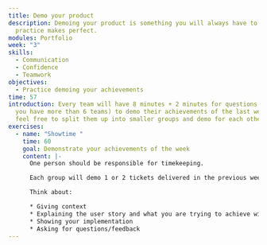 ```yaml
---
title: Demo your product
description: Demoing your product is something you will always have to do - and
  practice makes perfect.
modules: Portfolio
week: "3"
skills:
  - Communication
  - Confidence
  - Teamwork
objectives:
  - Practice demoing your achievements
time: 57
introduction: Every team will have 8 minutes + 2 minutes for questions (less if
  you have more than 6 teams) to demo their achievements of the last week. Or
  feel free to split them up into smaller groups and demo for each other.
exercises:
  - name: "Showtime "
    time: 60
    goal: Demonstrate your achievements of the week
    content: |-
      One person should be responsible for timekeeping.

      Each group will demo 1 or 2 tickets delivered in the previous week.

      Think about:

      * Giving context
      * Explaining the user story and what you are trying to achieve with it
      * Showing your implementation
      * Asking for questions/feedback
---
```

